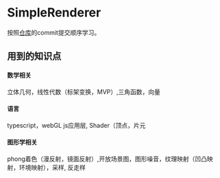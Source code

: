 # SimpleRenderer

按照<a href="https://github.com/jwagner/webglice">仓库</a>的commit提交顺序学习。

<h2>用到的知识点</h2>
<h4>数学相关</h4> 立体几何，线性代数（标架变换，MVP）,三角函数，向量
<h4>语言</h4>typescript，webGL js应用层, Shader（顶点，片元
<h4>图形学相关</h4> phong着色（漫反射，镜面反射）,开放场景图，图形噪音，纹理映射（凹凸映射，环境映射），采样, 反走样
